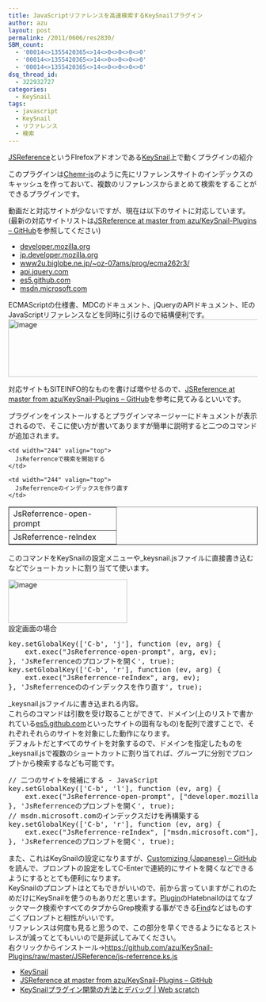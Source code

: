 ```yaml
---
title: JavaScriptリファレンスを高速検索するKeySnailプラグイン
author: azu
layout: post
permalink: /2011/0606/res2830/
SBM_count:
  - '00014<>1355420365<>14<>0<>0<>0<>0'
  - '00014<>1355420365<>14<>0<>0<>0<>0'
  - '00014<>1355420365<>14<>0<>0<>0<>0'
dsq_thread_id:
  - 322932727
categories:
  - KeySnail
tags:
  - javascript
  - KeySnail
  - リファレンス
  - 検索
---
```

[JSReference][1]というFIrefoxアドオンである[KeySnail][2]上で動くプラグインの紹介

このプラグインは[Chemr-js][3]のように先にリファレンスサイトのインデックスのキャッシュを作っておいて、複数のリファレンスからまとめて検索をすることができるプラグインです。



動画だと対応サイトが少ないですが、現在は以下のサイトに対応しています。   
(最新の対応サイトリストは[JSReference at master from azu/KeySnail-Plugins &#8211; GitHub][1]を参照してください)

*   [developer.mozilla.org][4]
*   [jp.developer.mozilla.org][5]
*   [www2u.biglobe.ne.jp/~oz-07ams/prog/ecma262r3/][6]
*   [api.jquery.com][7]
*   [es5.github.com][8]
*   [msdn.microsoft.com][9]

ECMAScriptの仕様書、MDCのドキュメント、jQueryのAPIドキュメント、IEのJavaScriptリファレンスなどを同時に引けるので結構便利です。[<img style="background-image: none; padding-left: 0px; padding-right: 0px; display: inline; padding-top: 0px; border-width: 0px;" title="image" src="http://wordpress.local/wp-content/uploads/2011/06/image_thumb8.png" border="0" alt="image" width="640" height="116" />][10]

対応サイトもSITEINFO的なものを書けば増やせるので、[JSReference at master from azu/KeySnail-Plugins &#8211; GitHub][1]を参考に見てみるといいです。

プラグインをインストールするとプラグインマネージャーにドキュメントが表示されるので、そこに使い方が書いてありますが簡単に説明すると二つのコマンドが追加されます。

<table border="1" cellspacing="0" cellpadding="2" width="446">
  <tr>
    <td width="200" valign="top">
      JsReferrence-open-prompt
    </td>
    
    <td width="244" valign="top">
      JsReferrenceで検索を開始する
    </td>
  </tr>
  
  <tr>
    <td width="200" valign="top">
      JsReferrence-reIndex
    </td>
    
    <td width="244" valign="top">
      JsReferrenceのインデックスを作り直す
    </td>
  </tr>
</table>

このコマンドをKeySnailの設定メニューや_keysnail.jsファイルに直接書き込むなどでショートカットに割り当てて使います。

[<img style="background-image: none; margin: 0px; padding-left: 0px; padding-right: 0px; display: inline; padding-top: 0px; border: 0px;" title="image" src="http://wordpress.local/wp-content/uploads/2011/06/image_thumb9.png" border="0" alt="image" width="240" height="88" />][11]   
設定画面の場合

<div>
  <pre id="codeSnippet" class="csharpcode">key.setGlobalKey(['C-b', 'j'], function (ev, arg) {
    ext.exec(<span class="str">"JsReferrence-open-prompt"</span>, arg, ev)<span class="rem">;</span>
<span class="rem">}, 'JsReferrenceのプロンプトを開く', true);</span>
key.setGlobalKey(['C-b', 'r'], function (ev, arg) {
    ext.exec(<span class="str">"JsReferrence-reIndex"</span>, arg, ev)<span class="rem">;</span>
}, 'JsReferrenceののインデックスを作り直す', <span class="kwrd">true</span>);</pre>
</div>

<div>
  _keysnail.jsファイルに書き込まれる内容。
</div>

<div>
</div>

<div>
  これらのコマンドは引数を受け取ることができて、ドメイン(上のリストで書かれている<a href="http://es5.github.com/">es5.github.com</a>といったサイトの固有なもの)を配列で渡すことで、それぞれそれらのサイトを対象にした動作になります。
</div>

<div>
  デフォルトだとすべてのサイトを対象するので、ドメインを指定したものを_keysnail.jsで複数のショートカットに割り当てれば、グループに分別でプロンプトから検索するなども可能です。
</div>

<div id="codeSnippetWrapper">
  <pre id="codeSnippet" class="csharpcode">// 二つのサイトを候補にする - JavaScript
key.setGlobalKey(['C-b', 'l'], function (ev, arg) {
    ext.exec(<span class="str">"JsReferrence-open-prompt"</span>, [<span class="str">"developer.mozilla.org"</span>, <span class="str">"www2u.biglobe.ne.jp/~oz-07ams/prog/ecma262r3/"</span>], ev)<span class="rem">;</span>
<span class="rem">}, 'JsReferrenceのプロンプトを開く', true);</span>
// msdn.microsoft.comのインデックスだけを再構築する
key.setGlobalKey(['C-b', 'r'], function (ev, arg) {
    ext.exec(<span class="str">"JsReferrence-reIndex"</span>, [<span class="str">"msdn.microsoft.com"</span>], ev)<span class="rem">;</span>
}, 'JsReferrenceのプロンプトを開く', <span class="kwrd">true</span>);</pre>
</div>

<div>
  また、これはKeySnailの設定になりますが、<a href="https://github.com/mooz/keysnail/wiki/Customizing-(Japanese)">Customizing (Japanese) &#8211; GitHub</a>を読んで、プロンプトの設定をしてC-Enterで連続的にサイトを開くなどできるようにするととても便利になります。
</div>

<div>
</div>

<div>
  KeySnailのプロンプトはとてもできがいいので、前から言っていますがこれのためだけにKeySnailを使うのもありだと思います。<a href="https://github.com/mooz/keysnail/wiki/plugin">Plugin</a>のHatebnailのはてなブックマーク検索やすべてのタブからGrep検索する事ができる<a href="https://gist.github.com/raw/905297/find.ks.js">Find</a>などはものすごくプロンプトと相性がいいです。
</div>

<div>
  リファレンスは何度も見ると思うので、この部分を早くできるようになるとストレスが減ってとてもいいので是非試してみてください。
</div>

<div>
</div>

<div>
  右クリックからインストール→<a href="https://github.com/azu/KeySnail-Plugins/raw/master/JSReference/js-referrence.ks.js">https://github.com/azu/KeySnail-Plugins/raw/master/JSReference/js-referrence.ks.js</a>
</div>

*   [KeySnail][2]
*   [JSReference at master from azu/KeySnail-Plugins &#8211; GitHub][1]
*   [KeySnailプラグイン開発の方法とデバッグ | Web scratch][12]

 [1]: https://github.com/azu/KeySnail-Plugins/tree/master/JSReference
 [2]: https://github.com/mooz/keysnail/wiki/keysnail-japanese
 [3]: http://subtech.g.hatena.ne.jp/cho45/20100901/1283268146
 [4]: http://developer.mozilla.org
 [5]: https://developer.mozilla.org/ja
 [6]: http://www2u.biglobe.ne.jp/%7Eoz-07ams/prog/ecma262r3/
 [7]: http://api.jquery.com
 [8]: http://es5.github.com/
 [9]: http://msdn.microsoft.com/en-us/library/yek4tbz0%28v=VS.94%29.aspx
 [10]: http://wordpress.local/wp-content/uploads/2011/06/image8.png
 [11]: http://wordpress.local/wp-content/uploads/2011/06/image9.png
 [12]: http://efcl.info/2011/0402/res2453/